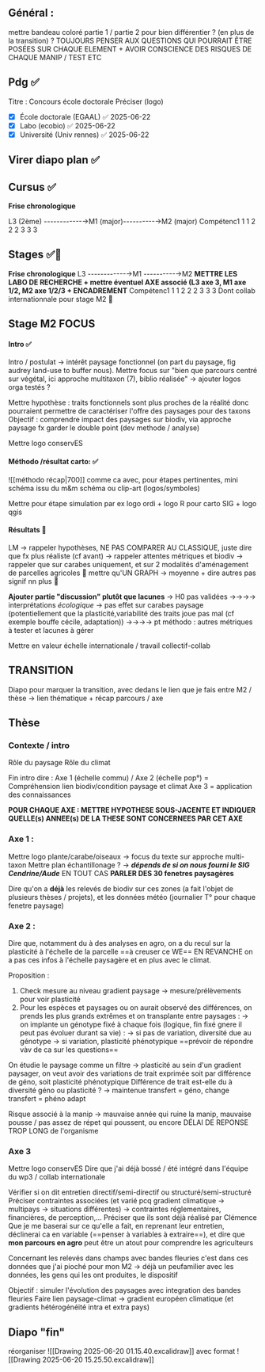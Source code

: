 ## Général : 
mettre bandeau coloré partie 1 / partie 2 pour bien différentier ? (en plus de la transition) ?
TOUJOURS PENSER AUX QUESTIONS QUI POURRAIT ÊTRE POSÉES SUR CHAQUE ELEMENT + AVOIR CONSCIENCE DES RISQUES DE CHAQUE MANIP / TEST ETC 

## Pdg ✅

Titre : Concours école doctorale 
Préciser (logo) 
- [x] École doctorale (EGAAL) ✅ 2025-06-22
- [x] Labo (ecobio) ✅ 2025-06-22
- [x] Université (Univ rennes) ✅ 2025-06-22

## Virer diapo plan ✅
 
## Cursus ✅

**Frise chronologique** 

L3 (2ème) ------------→M1 (major)----------→M2 (major)
Compétenc1         1                        1
2                           2                         2
3                            3                       3

## Stages ✅🚨
**Frise chronologique**
L3 ------------→M1 ----------→M2       **METTRE LES LABO DE RECHERCHE + mettre éventuel AXE associé (L3 axe 3, M1 axe 1/2, M2 axe 1/2/3 + ENCADREMENT**
Compétenc1         1                        1
2                           2                         2
3                            3                       3
Dont collab internationnale pour stage M2 🚨

## Stage M2 FOCUS 

#### Intro ✅
Intro / postulat → intérêt paysage fonctionnel (on part du paysage, fig audrey land-use to buffer nous).
Mettre focus sur "bien que parcours centré sur végétal, ici approche multitaxon (7), biblio réalisée" → ajouter logos orga testés ?

Mettre hypothèse : traits fonctionnels sont plus proches de la réalité donc pourraient permettre de caractériser l'offre des paysages pour des taxons
Objectif : comprendre impact des paysages sur biodiv, via approche paysage fx 
garder le double point (dev methode / analyse)

Mettre logo conservES

#### Méthodo /résultat carto: ✅

![[méthodo récap|700]]
comme ca avec, pour étapes pertinentes, mini schéma issu du m&m schéma ou clip-art (logos/symboles)

Mettre pour étape simulation par ex logo ordi + logo R
pour carto SIG + logo qgis

#### Résultats 🚨

LM 
→ rappeler hypothèses, NE PAS COMPARER AU CLASSIQUE, juste dire que fx plus réaliste (cf avant)
→ rappeler attentes métriques et biodiv
→ rappeler que sur carabes uniquement, et sur 2 modalités d'aménagement de parcelles agricoles 🚨
mettre qu'UN GRAPH → moyenne + dire autres pas signif nn plus 🚨

**Ajouter partie "discussion" plutôt que lacunes**
→ H0 pas validées
→→→→ interprétations *écologique* → pas effet sur carabes paysage (potentiellement que la plasticité,variabilité des traits joue pas mal (cf exemple bouffe cécile, adaptation))
→→→→ pt méthodo : autres métriques à tester et lacunes à gérer

Mettre en valeur échelle internationale / travail collectif-collab


## TRANSITION

Diapo pour marquer la transition, avec dedans le lien que je fais entre M2 / thèse → lien thématique + récap parcours / axe 

## Thèse

### Contexte / intro

Rôle du paysage
Rôle du climat 



Fin intro dire :
Axe 1 (échelle commu) / Axe 2 (échelle pop°) = Compréhension lien biodiv/condition paysage et climat
Axe 3 = application des connaissances

**POUR CHAQUE AXE : METTRE HYPOTHESE SOUS-JACENTE ET INDIQUER QUELLE(s) ANNEE(s) DE LA THESE SONT CONCERNEES PAR CET AXE**

### Axe 1 :

Mettre logo plante/carabe/oiseaux → focus du texte sur approche multi-taxon
Mettre plan échantillonage ? → ***dépends de si on nous fourni le SIG Cendrine/Aude*** EN TOUT CAS **PARLER DES 30 fenetres paysagères**

Dire qu'on a **déjà** les relevés de biodiv sur ces zones (a fait l'objet de plusieurs thèses / projets), et les données météo (journalier T° pour chaque fenetre paysage)

### Axe 2 : 

Dire que, notamment du à des analyses en agro, on a du recul sur la plasticité à l'échelle de la parcelle ==à creuser ce WE==
EN REVANCHE on a pas ces infos à l'échelle paysagère et en plus avec le climat.


Proposition : 
1) Check mesure au niveau gradient paysage → mesure/prélèvements pour voir plasticité
2) Pour les espèces et paysages ou on aurait observé des différences, on prends les plus grands extrêmes et on transplante entre paysages :
		→ on implante un génotype fixé à chaque fois (logique, fin fixé gnere il peut pas évoluer durant sa vie) :
			→ si pas de variation, diversité due au génotype
			→ si variation, plasticité phénotypique
	==prévoir de répondre vàv de ca sur les questions==

On étudie le paysage comme un filtre → plasticité au sein d'un gradient paysager, on veut avoir des variations de trait exprimée soit par différence de géno, soit plasticité phénotypique
Différence de trait est-elle du à diversité géno ou plasticité ? → maintenue transfert = géno, change transfert = phéno adapt

Risque associé à la manip → mauvaise année qui ruine la manip, mauvaise pousse / pas assez de répet qui poussent, ou encore DÉLAI DE REPONSE TROP LONG de l'organisme


### Axe 3

Mettre logo conservES 
Dire que j'ai déjà bossé / été intégré dans l'équipe du wp3 / collab internationale

Vérifier si on dit entretien directif/semi-directif ou structuré/semi-structuré 
Préciser contraintes associées (et varié pcq gradient climatique → multipays → situations différentes) → contraintes réglementaires, financières, de perception,...
Préciser que ils sont déjà réalisé par Clémence
Que je me baserai sur ce qu'elle a fait, en reprenant leur entretien, déclinerai ca en variable (==penser à variables à extraire==), et dire que **mon parcours en agro** peut être un atout pour comprendre les agriculteurs

Concernant les relevés dans champs avec bandes fleuries c'est dans ces données que j'ai pioché pour mon M2 → déjà un peufamilier avec les données, les gens qui les ont produites, le dispositif

Objectif : simuler l'évolution des paysages avec integration des bandes fleuries
Faire lien paysage-climat → gradient européen climatique (et gradients hétérogénéité intra et extra pays)

## Diapo "fin"

réorganiser 
![[Drawing 2025-06-20 01.15.40.excalidraw]]
avec format 
![[Drawing 2025-06-20 15.25.50.excalidraw]]

